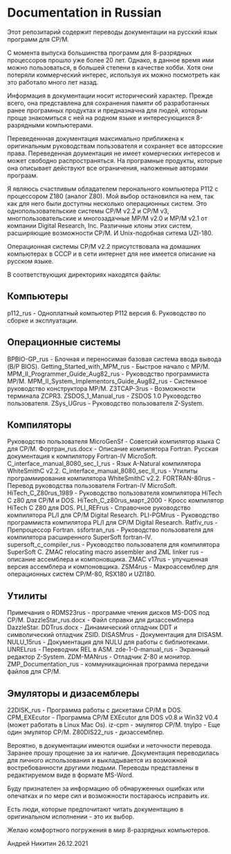 # Documentation in Russian
Этот репозитарий содержит переводы документации на русский язык программ для CP/M.

С момента выпуска большинства программ для 8-разрядных процессоров прошло уже более 20 лет. Однако, в данное время ими можно пользоваться, в большей степени в качестве хобби. Хотя они потеряли коммерческий интерес, используя их можно посмотреть как это работало много лет назад. 

Информация в документации носит исторический характер. Прежде всего, она представлена для сохранения памяти об разработанных ранее програмных продуктах и предназначна для людей, которым проще знакомиться с ней на родном языке и интересующихся 8-разрядными компьютерами.

Переведеннная документация максимально приближена к оригинальным руководствам пользователя и сохраняет все авторсские права. Переведенная доументация не имеет комерческих интересов и может свободно распространяться. На програмные продукты, которые она описывает действуют все ограничения, наложенные авторами програам.

Я являюсь счастливым обладателем перонального компьютера P112 с процессором Z180 (аналог Z80). Мой выбор остановился на нем, так как для него были доступны несколько операционных систем. Это однопользовательские системы CP/M v2.2 и CP/M v3, многпользовательские и многозадачные МP/M v2.0 и МP/M v2.1 от компании Digital Research, Inc. Различные клоны этих систем, расширяющие возможности CP/M. И Unix-подобная ситема UZI-180.

Операционная системы CP/M v2.2 присутствовала на домашних компьютерах в СССР и в сети интернет для нее имеется описание на русском языке.

В соответствующих директориях находятся файлы:

Компьютеры
----------
p112_rus - Одноплатный компьютер P112 версия 6. Руководство по сборке и эксплуатации.

Операционные системы
--------------------
BPBIO-GP_rus - Блочная и переносимая базовая система ввода вывода (B/P BIOS).
Getting_Started_with_MPM_rus - Быстрое начало с MP/M.
MPM_II_Programmer_Guide_Aug82_rus - Руководство программиста MP/M.
MPM_II_System_Implementors_Guide_Aug82_rus - Системное руководство конструктора MP/M.
Z3TCAP-3rus - Возможности терминала ZCPR3.
ZSDOS_1_Manual_rus - ZSDOS 1.0 Руководство пользователя.
ZSys_UGrus - Руководство пользователя Z-System.

Компиляторы
-----------
Руководство пользователя MicroGenSf - Советсий компилятор языка C для CP/M.
Фортран_rus.docx - Описание компилятора Fortran. Русcкая документация к компилятору Fortran-IV MicroSoft.
C_interface_manual_8080_sec_I_rus - Язык A-Natural компилятора WhiteSmithC v2.2.
C_interface_manual_8080_sec_II_rus - Утилиты программирования компилятора WhiteSmithC v2.2.
FORTRAN-80rus - Перевод руководства пользователя Fortran-IV MicroSoft.
HiTech_C_Z80rus_1989 - Руководство пользователя компилятора HiTech C z80 для CP/M и DOS.
HiTech_C_z80rus_март_2000 - Кросс компилятор HiTech C Z80 для DOS.
PLI_REFrus - Справочное руководство компилятора PL/I для CP/M Digital Research.
PLI-PGMrus - Руководство программиста компилятора PL/I для CP/M Digital Research.
Ratfiv_rus - Препроцессор Fortran.
ssfortran_rus - Руководство пользователя для компилятора расширенного SuperSoft fortran-IV.
supersoft_c_compiler_rus - Руководство пользователя для компилятора SuperSoft C.
ZMAC relocating macro assembler and ZML linker rus - описание ассемблера и компоновщика.
ZMAC v17rus - улучшенная версия ассемблера и компоновщика.
ZSM4rus - Макроассемблер для операционных систем CP/M-80, RSX180 и UZI180.

Утилиты
-------
Примечания о RDMS23rus - программе чтения дисков MS-DOS под CP/M.
DazzleStar_rus.docx - Файл справки для дизассемблера DazzleStar.
DDTrus.docx - Динамический отладчик DDT и символический отладчик ZSID.
DISASMrus - Документация для DISASM.
NULU_15rus - Документация для NULU для работы с библиотеками.
UNRELrus - Переводчик REL в ASM.
zde-1-0-manual_rus - Экранный редактор Z-System.
ZDM-MANrus - Отладчик Z-80 и монитор.
ZMP_Documentation_rus - коммуникационная программа передачи файлов для CP/M.

Эмуляторы и дизасемблеры
------------------------
22DISK_rus - Программа работы с дискетами CP/M в DOS.
CPM_EXEcutor - Программа CP/M EXEcutor для DOS v0.8 и Win32 V0.4 (может работать в Linux Mac Os).
iz-cpm - эмулятор CP/M.
tnylpo - Еще один эмулятор CP/M.
Z80DIS22_rus - дизассемблер.

Вероятно, в документации имеются ошибки и неточности перевода. Заранее прошу прощение за их наличие. Документация переводилась для личного использования и выкладывается из возможной востребованности другими людьми. Переводы представлены в редактируемом виде в формате MS-Word. 

Буду признателен за информацию об обнаруженных ошибках или опечатках и по мере сил и возможности постараюсь исправить их.

Есть люди, которые предпочитают читать документацию в оригинальном исполнении - это их выбор.

Желаю комфортного погружения в мир 8-разрядных компьютеров.
 

Андрей Никитин   26.12.2021

